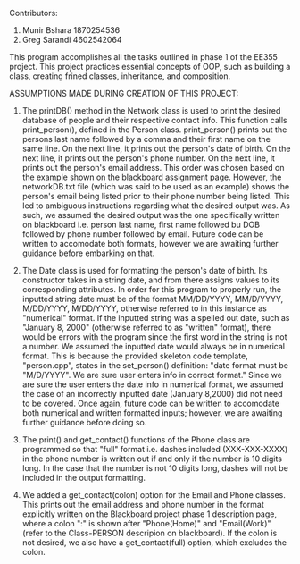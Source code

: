 Contributors:
  1. Munir Bshara 1870254536
  2. Greg Sarandi 4602542064

This program accomplishes all the tasks outlined in phase 1 of the EE355 project. This project practices essential concepts of OOP, such as building a class,
creating frined classes, inheritance, and composition. 

ASSUMPTIONS MADE DURING CREATION OF THIS PROJECT:
  1. The printDB() method in the Network class is used to print the desired database of people and their respective contact info. 
     This function calls print_person(), defined in the Person class. print_person() prints out the persons last name followed by 
     a comma and their first name on the same line. On the next line, it prints out the person's date of birth. On the next line, it prints out 
     the person's phone number. On the next line, it prints out the person's email address. This order was chosen based on the example shown on 
     the blackboard assignment page. However, the networkDB.txt file (which was said to be used as an example) shows the person's email being listed prior 
     to their phone number being listed. This led to ambiguous instructions regarding what the desired output was. As such, we assumed the desired 
     output was the one specifically written on blackboard i.e. person last name, first name followed bu DOB followed by phone number followed by email. 
     Future code can be written to accomodate both formats, however we are awaiting further guidance before embarking on that.
     
  2. The Date class is used for formatting the person's date of birth. Its constructor takes in a string date, and from there assigns values to its 
     corresponding attributes. In order for this program to properly run, the inputted string date must be of the format MM/DD/YYYY, MM/D/YYYY, 
     M/DD/YYYY, M/DD/YYYY, otherwise referred to in this instance as "numerical" format. If the inputted string was a spelled out date, such 
     as "January 8, 2000" (otherwise referred to as "written" format), there would be errors with the program since the first word in the string 
     is not a number. We assumed the inputted date would always be in numerical format. This is because the provided skeleton code template, "person.cpp", 
     states in the set_person() definition: "date format must be "M/D/YYYY". We are sure user enters info in correct format." Since we are sure the user 
     enters the date info in numerical format, we assumed the case of an incorrectly inputted date (January 8,2000) did not need to be covered. Once again,
     future code can be written to accomodate both numerical and written formatted inputs; however, we are awaiting further guidance before doing so.
     
  3. The print() and get_contact() functions of the Phone class are programmed so that "full" format i.e. dashes included (XXX-XXX-XXXX) in the phone number
     is written out if and only if the number is 10 digits long. In the case that the number is not 10 digits long, dashes will not be included in the output
     formatting.
     
  4. We added a get_contact(colon) option for the Email and Phone classes. This prints out the email address and phone number in the format explicitly written
     on the Blackboard project phase 1 description page, where a colon ":" is shown after "Phone(Home)" and "Email(Work)" (refer to the Class-PERSON descripion
     on blackboard). If the colon is not desired, we also have a get_contact(full) option, which excludes the colon. 
